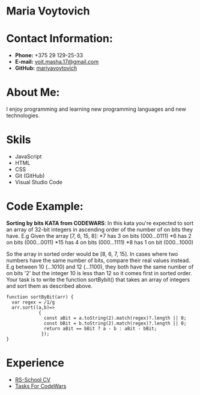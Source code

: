 # Maria Voytovich

# Contact Information:
 * **Phone:** +375 29 129-25-33
 * **E-mail:** voit.masha.17@gmail.com
 * **GitHub:** [mariyavoytovich](https://github.com/mariyavoytovich "GitHub Profile")

# About Me:
I enjoy programming and learning new programming languages and new technologies.

# Skils
* JavaScript
* HTML
* CSS
* Git (GitHub)
* Visual Studio Code

# Code Example:

<b>Sorting by bits KATA from CODEWARS</b>: In this kata you're expected to sort an array of 32-bit integers in ascending order of the number of on bits they have.
E.g Given the array [7, 6, 15, 8]: 
*7 has 3 on bits (000...0111)
*6 has 2 on bits (000...0011)
*15 has 4 on bits (000...1111)
*8 has 1 on bit (000...1000)

So the array in sorted order would be [8, 6, 7, 15].
In cases where two numbers have the same number of bits, compare their real values instead.
E.g between 10 (...1010) and 12 (...1100), they both have the same number of on bits '2' but the integer 10 is less than 12 so it comes first in sorted order.
Your task is to write the function sortBybit() that takes an array of integers and sort them as described above.

```
function sortByBit(arr) {
  var regex = /1/g
  arr.sort((a,b)=>
            { 
              const aBit = a.toString(2).match(regex)?.length || 0;
              const bBit = b.toString(2).match(regex)?.length || 0;
              return aBit == bBit ? a - b : aBit - bBit;
             });
}
```

# Experience
* [RS-School CV](https://github.com/mariyavoytovich/rsschool-cv "CV")
* [Tasks For CodeWars](https://www.codewars.com/users/https://www.codewars.com/users/mariyavoytovich "CodeWars Profile")



